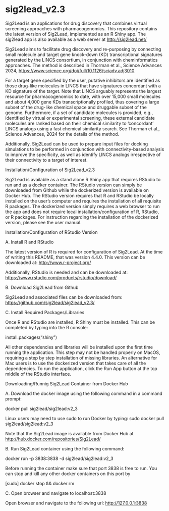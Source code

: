 # sig2lead_v2.3
Sig2Lead is an applications for drug discovery that combines virtual screening approaches with pharmacogenomics. This repository contains the latest version of Sig2Lead, implemented as an R Shiny app. The sig2lead app is also available as a web server at http://sig2lead.net/ 

Sig2Lead aims to facilitate drug discovery and re-purposing by connecting small molecule and target gene knock-down (KD) transcriptional signatures generated by the LINCS consortium, in conjunction with cheminformatics approaches. The method is described in Thorman et al., Science Advances 2024, https://www.science.org/doi/full/10.1126/sciadv.adj3010 

For a target gene specified by the user, putative inhibitors are identified as those drug-like molecules in LINCS that have signatures concordant with a KD signature of the target. Note that LINCS arguably represents the largest resource for pharmacogenomics to date, with over 15,000 small molecules and about 4,000 gene KDs transcriptionally profiled, thus covering a large subset of the drug-like chemical space and druggable subset of the genome. Furthermore, if a set of candidate molecules is provided, e.g., identified by virtual or experimental screening, these external candidate molecules are ranked based on their chemical similarity to ‘concordant’ LINCS analogs using a fast chemical similarity search. See Thorman et al.,  Science Advances, 2024 for the details of the method.

Additionally, Sig2Lead can be used to prepare input files for docking simulations to be performed in conjunction with connectivity-based analysis to improve the specificity, as well as identify LINCS analogs irrespective of their connectivity to a target of interest.

Installation/Configuration of Sig2Lead_v2.3

Sig2Lead is available as a stand alone R Shiny app that requires RStudio to run and as a docker container. The RStudio version can simply be downloaded from Github while the dockerized version is available on Docker Hub. The RStudio version requires that R and RStudio be locally installed on the user’s computer and requires the installation of all requisite R packages. The dockerized version simply requires a web browser to run the app and does not require local installation/configuration of R, RStudio, or R packages. For instruction regarding the installation of the dockerized version, please see the user manual.

Installation/Configuration of RStudio Version

A. Install R and RStudio

The latest version of R is required for configuration of Sig2Lead. At the time of writing this README, that was version 4.4.0. This version can be downloaded at: http://www.r-project.org/

Additionally, RStudio is needed and can be downloaded at: https://www.rstudio.com/products/rstudio/download/

B. Download Sig2Lead from Github

Sig2Lead and associated files can be downloaded from: https://github.com/sig2lead/sig2lead_v2.3/

C. Install Required Packages/Libraries

Once R and RStudio are installed, R Shiny must be installed. This can be completed by typing into the R console:

install.packages(“shiny”)

All other dependencies and libraries will be installed upon the first time running the application. This step may not be handled properly on MacOS, requiring a step by step installation of missing libraries. An alternative for Mac users is to use the dockerized version that takes care of all the dependencies. To run the application, click the Run App button at the top middle of the RStudio interface.

 
 

Downloading/Runnig Sig2Lead Container from Docker Hub 
  

A. Download the docker image using the following command in a command prompt:      

docker pull sig2lead/sig2lead:v2_3

Linux users may need to use sudo to run Docker by typing: sudo docker pull sig2lead/sig2lead:v2_3 

Note that the Sig2Lead image is available from Docker Hub at http://hub.docker.com/repositories/Sig2Lead/   


B. Run Sig2Lead container using the following command:  

docker run -p 3838:3838 -d sig2lead/sig2lead:v2_3

Before running the container make sure that port 3838 is free to run.   You can stop and kill any other docker containers on this port by 

[sudo] docker stop <container ID> && docker rm <container ID>  


C.  Open browser and navigate to localhost:3838 
      
Open browser and navigate to the following url: http://127.0.0.1:3838 
